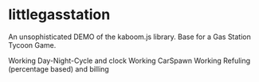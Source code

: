 # littlegasstation

An unsophisticated DEMO of the kaboom.js library.
Base for a Gas Station Tycoon Game.

Working Day-Night-Cycle and clock
Working CarSpawn
Working Refuling (percentage based) and billing

